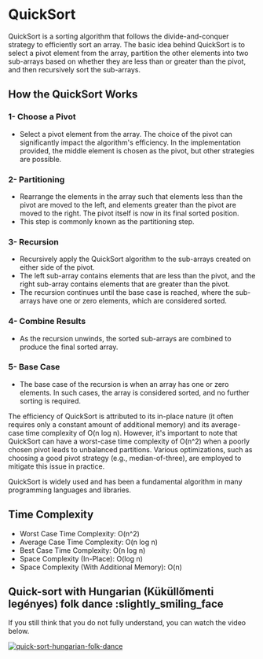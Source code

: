 # QuickSort

QuickSort is a sorting algorithm that follows the divide-and-conquer strategy to efficiently sort an array. The basic idea behind QuickSort is to select a pivot element from the array, partition the other elements into two sub-arrays based on whether they are less than or greater than the pivot, and then recursively sort the sub-arrays.

## How the QuickSort Works

### 1- Choose a Pivot

- Select a pivot element from the array. The choice of the pivot can significantly impact the algorithm's efficiency. In the implementation provided, the middle element is chosen as the pivot, but other strategies are possible.

### 2- Partitioning

- Rearrange the elements in the array such that elements less than the pivot are moved to the left, and elements greater than the pivot are moved to the right. The pivot itself is now in its final sorted position.
- This step is commonly known as the partitioning step.

### 3- Recursion

- Recursively apply the QuickSort algorithm to the sub-arrays created on either side of the pivot.
- The left sub-array contains elements that are less than the pivot, and the right sub-array contains elements that are greater than the pivot.
- The recursion continues until the base case is reached, where the sub-arrays have one or zero elements, which are considered sorted.

### 4- Combine Results

- As the recursion unwinds, the sorted sub-arrays are combined to produce the final sorted array.

### 5- Base Case

- The base case of the recursion is when an array has one or zero elements. In such cases, the array is considered sorted, and no further sorting is required.

The efficiency of QuickSort is attributed to its in-place nature (it often requires only a constant amount of additional memory) and its average-case time complexity of O(n log n). However, it's important to note that QuickSort can have a worst-case time complexity of O(n^2) when a poorly chosen pivot leads to unbalanced partitions. Various optimizations, such as choosing a good pivot strategy (e.g., median-of-three), are employed to mitigate this issue in practice.

QuickSort is widely used and has been a fundamental algorithm in many programming languages and libraries.

## Time Complexity

- Worst Case Time Complexity: O(n^2)
- Average Case Time Complexity: O(n log n)
- Best Case Time Complexity: O(n log n)
- Space Complexity (In-Place): O(log n)
- Space Complexity (With Additional Memory): O(n)

## Quick-sort with Hungarian (Küküllőmenti legényes) folk dance :slightly_smiling_face

If you still think that you do not fully understand, you can watch the video below.

[![quick-sort-hungarian-folk-dance](https://img.youtube.com/vi/ywWBy6J5gz8/0.jpg)](https://www.youtube.com/watch?v=ywWBy6J5gz8)
